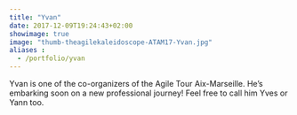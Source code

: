 ```yaml
---
title: "Yvan"
date: 2017-12-09T19:24:43+02:00
showimage: true
image: "thumb-theagilekaleidoscope-ATAM17-Yvan.jpg"
aliases :
  - /portfolio/yvan
---
```


Yvan is one of the co-organizers of the Agile Tour Aix-Marseille.
He’s embarking soon on a new professional journey!
Feel free to call him Yves or Yann too.
